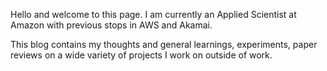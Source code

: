 Hello and welcome to this page. I am currently an Applied Scientist at Amazon with previous stops in AWS and Akamai. 

This blog contains my thoughts and general learnings, experiments, paper reviews on a wide variety of projects I work on outside of work.
